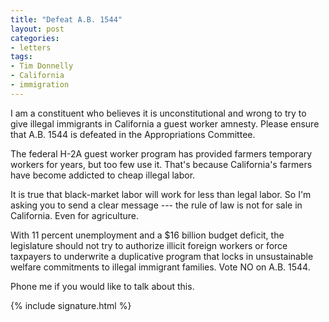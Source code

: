 ```yaml
---
title: "Defeat A.B. 1544"
layout: post
categories:
- letters
tags:
- Tim Donnelly
- California
- immigration
---
```


I am a constituent who believes it is unconstitutional and wrong to try to give illegal immigrants in California a guest worker amnesty. Please ensure that A.B. 1544 is defeated in the Appropriations Committee.

The federal H-2A guest worker program has provided farmers temporary workers for years, but too few use it. That's because California's farmers have become addicted to cheap illegal labor.

It is true that black-market labor will work for less than legal labor. So I'm asking you to send a clear message --- the rule of law is not for sale in California. Even for agriculture.

With 11 percent unemployment and a $16 billion budget deficit, the legislature should not try to authorize illicit foreign workers or force taxpayers to underwrite a duplicative program that locks in unsustainable welfare commitments to illegal immigrant families. Vote NO on A.B. 1544.

Phone me if you would like to talk about this.

{% include signature.html %}
